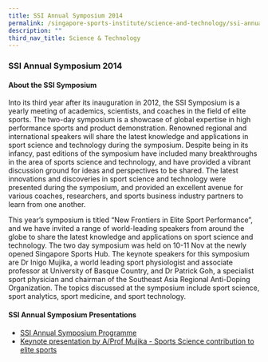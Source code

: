 ```yaml
---
title: SSI Annual Symposium 2014
permalink: /singapore-sports-institute/science-and-technology/ssi-annual-symposium-2014/
description: ""
third_nav_title: Science & Technology
---
```

### **SSI Annual Symposium 2014**

#### **About the SSI Symposium**

Into its third year after its inauguration in 2012, the SSI Symposium is a yearly meeting of academics, scientists, and coaches in the field of elite sports. The two-day symposium is a showcase of global expertise in high performance sports and product demonstration. Renowned regional and international speakers will share the latest knowledge and applications in sport science and technology during the symposium. Despite being in its infancy, past editions of the symposium have included many breakthroughs in the area of sports science and technology, and have provided a vibrant discussion ground for ideas and perspectives to be shared. The latest innovations and discoveries in sport science and technology were presented during the symposium, and provided an excellent avenue for various coaches, researchers, and sports business industry partners to learn from one another.

This year’s symposium is titled “New Frontiers in Elite Sport Performance”, and we have invited a range of world-leading speakers from around the globe to share the latest knowledge and applications on sport science and technology. The two day symposium was held on 10-11 Nov at the newly opened Singapore Sports Hub. The keynote speakers for this symposium are Dr Inigo Mujika, a world leading sport physiologist and associate professor at University of Basque Country, and Dr Patrick Goh, a specialist sport physician and chairman of the Southeast Asia Regional Anti-Doping Organization. The topics discussed at the symposium include sport science, sport analytics, sport medicine, and sport technology.

#### **SSI Annual Symposium Presentations**
* [SSI Annual Symposium Programme](/files/What%20We%20%20Do/Singapore%20Sports%20Institute/Science%20and%20Technology/SSI%20Annual%20Symposium%202014/Annual_SSI_Symposium_2014_Programme_Final.pdf)
* [Keynote presentation by A/Prof Mujika - Sports Science contribution to elite sports](/files/What%20We%20%20Do/Singapore%20Sports%20Institute/Science%20and%20Technology/SSI%20Annual%20Symposium%202014/Global_Trends_on_Sports_Science_Contribution_to_Elite_Sports_by_Inigo_Mujika.pdf)
